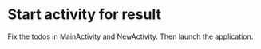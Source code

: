 # Start activity for result

Fix the todos in MainActivity and NewActivity. Then launch the application.
